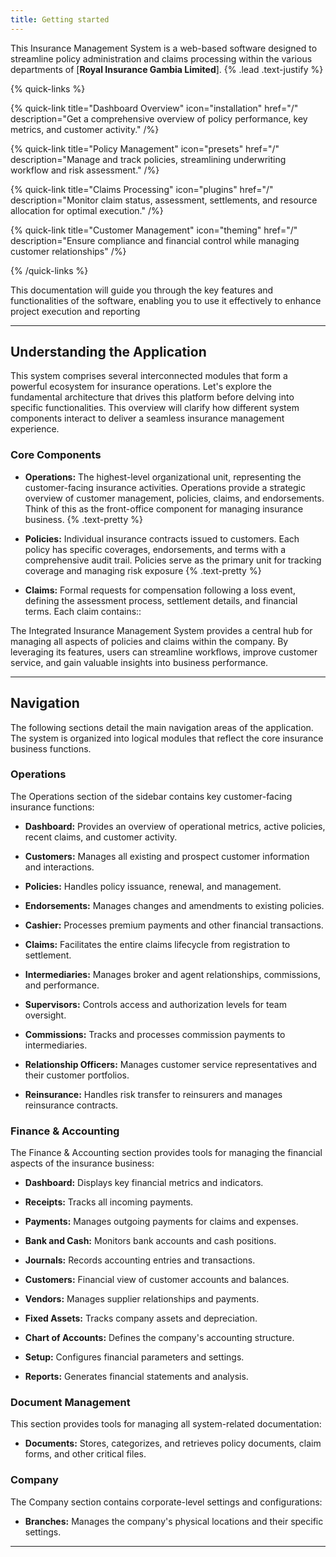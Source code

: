 ```yaml
---
title: Getting started
---
```


This Insurance Management System is a web-based software designed to streamline policy administration and claims processing within the various departments of [__Royal Insurance Gambia Limited__]. {% .lead .text-justify %}

{% quick-links %}

{% quick-link title="Dashboard Overview" icon="installation" href="/" description="Get a comprehensive overview of policy performance, key metrics, and customer activity." /%}

{% quick-link title="Policy Management" icon="presets" href="/" description="Manage and track policies, streamlining underwriting workflow and risk assessment." /%}

{% quick-link title="Claims Processing" icon="plugins" href="/" description="Monitor claim status, assessment, settlements, and resource allocation for optimal execution." /%}

{% quick-link title="Customer Management" icon="theming" href="/" description="Ensure compliance and financial control while managing customer relationships" /%}

{% /quick-links %}

This documentation will guide you through the key features and functionalities of the software, enabling you to use it effectively to enhance project execution and reporting

---

## Understanding the Application

This system comprises several interconnected modules that form a powerful ecosystem for insurance operations. Let's explore the fundamental architecture that drives this platform before delving into specific functionalities. This overview will clarify how different system components interact to deliver a seamless insurance management experience.

### Core Components
* **Operations:** The highest-level organizational unit, representing the customer-facing insurance activities. Operations provide a strategic overview of customer management, policies, claims, and endorsements. Think of this as the front-office component for managing insurance business. {% .text-pretty %}

* **Policies:** Individual insurance contracts issued to customers. Each policy has specific coverages, endorsements, and terms with a comprehensive audit trail. Policies serve as the primary unit for tracking coverage and managing risk exposure {% .text-pretty %}

* **Claims:** Formal requests for compensation following a loss event, defining the assessment process, settlement details, and financial terms. Each claim contains::


The Integrated Insurance Management System provides a central hub for managing all aspects of policies and claims within the company. By leveraging its features, users can streamline workflows, improve customer service, and gain valuable insights into business performance.

---

## Navigation

The following sections detail the main navigation areas of the application. The system is organized into logical modules that reflect the core insurance business functions.

### Operations

The Operations section of the sidebar contains key customer-facing insurance functions:

- **Dashboard:** Provides an overview of operational metrics, active policies, recent claims, and customer activity.

- **Customers:** Manages all existing and prospect customer information and interactions.

- **Policies:** Handles policy issuance, renewal, and management.

- **Endorsements:** Manages changes and amendments to existing policies.

- **Cashier:** Processes premium payments and other financial transactions.

- **Claims:** Facilitates the entire claims lifecycle from registration to settlement.

- **Intermediaries:** Manages broker and agent relationships, commissions, and performance.

- **Supervisors:** Controls access and authorization levels for team oversight.

- **Commissions:** Tracks and processes commission payments to intermediaries.

- **Relationship Officers:** Manages customer service representatives and their customer portfolios.

- **Reinsurance:** Handles risk transfer to reinsurers and manages reinsurance contracts.

### Finance & Accounting

The Finance & Accounting section provides tools for managing the financial aspects of the insurance business:

- **Dashboard:** Displays key financial metrics and indicators.

- **Receipts:** Tracks all incoming payments.

- **Payments:** Manages outgoing payments for claims and expenses.

- **Bank and Cash:** Monitors bank accounts and cash positions.

- **Journals:** Records accounting entries and transactions.

- **Customers:** Financial view of customer accounts and balances.

- **Vendors:** Manages supplier relationships and payments.

- **Fixed Assets:** Tracks company assets and depreciation.

- **Chart of Accounts:** Defines the company's accounting structure.

- **Setup:** Configures financial parameters and settings.

- **Reports:** Generates financial statements and analysis.

### Document Management

This section provides tools for managing all system-related documentation:

- **Documents:** Stores, categorizes, and retrieves policy documents, claim forms, and other critical files.

### Company

The Company section contains corporate-level settings and configurations:

- **Branches:** Manages the company's physical locations and their specific settings.

---
